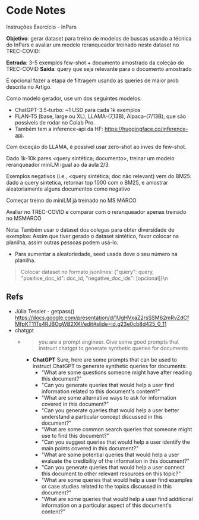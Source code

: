 # Code Notes

Instruções Exercício - InPars

**Objetivo**: gerar dataset para treino de modelos de buscas usando a técnica do InPars e avaliar um modelo reranqueador treinado neste dataset no TREC-COVID:

**Entrada**: 3-5 exemplos few-shot + documento amostrado da coleção do TREC-COVID
**Saída**: query que seja relevante para o documento amostrado

É opcional fazer a etapa de filtragem usando as queries de maior prob descrita no Artigo.

Como modelo gerador, use um dos seguintes modelos:

- ChatGPT-3.5-turbo: ~1 USD para cada 1k exemplos
- FLAN-T5 (base, large ou XL), LLAMA-(7,13B), Alpaca-(7/13B), que são possiveis de rodar no Colab Pro.
- Também tem a inference-api da HF: https://huggingface.co/inference-api.

Com exceção do LLAMA, é possivel usar zero-shot ao inves de few-shot.

Dado 1k-10k pares <query sintética; documento>, treinar um modelo reranqueador miniLM igual ao da aula 2/3.

Exemplos negativos (i.e., <query sintética; doc não relevant) vem do BM25: dado a query sintetica, retornar top 1000 com o BM25, e amostrar aleatoriamente alguns documentos como negativo

Começar treino do miniLM já treinado no MS MARCO

Avaliar no TREC-COVID e comparar com o reranqueador apenas treinado no MSMARCO

Nota: Também usar o dataset dos colegas para obter diversidade de exemplos: Assim que tiver gerado o dataset sintético, favor colocar na planilha, assim outras pessoas podem usá-lo.

- Para aumentar a aleatoriedade, seed usada deve o seu número na planilha.

> Colocar dataset no formato jsonlines:
> {"query": query, "positive_doc_id": doc_id, "negative_doc_ids": [opcional]}\n 

## Refs

- Júlia Tessler - getpass() https://docs.google.com/presentation/d/1UgHVxaZ2rsSSM62mRvZdCfMfpKT11Ts4RJBOgWB2XKI/edit#slide=id.g23e0cb8d425_0_11
- chatgpt
  - > you are a prompt engineer. Give some good prompts that instruct chatgpt to generate synthetic queries for documents
    - **ChatGPT** Sure, here are some prompts that can be used to instruct ChatGPT to generate synthetic queries for documents:
      - "What are some questions someone might have after reading this document?"
      - "Can you generate queries that would help a user find information related to this document's content?"
      - "What are some alternative ways to ask for information covered in this document?"
      - "Can you generate queries that would help a user better understand a particular concept discussed in this document?"
      - "What are some common search queries that someone might use to find this document?"
      - "Can you suggest queries that would help a user identify the main points covered in this document?"
      - "What are some potential queries that would help a user evaluate the credibility of the information in this document?"
      - "Can you generate queries that would help a user connect this document to other relevant resources on this topic?"
      - "What are some queries that would help a user find examples or case studies related to the topics discussed in this document?"
      - "What are some queries that would help a user find additional information on a particular aspect of this document's content?"

